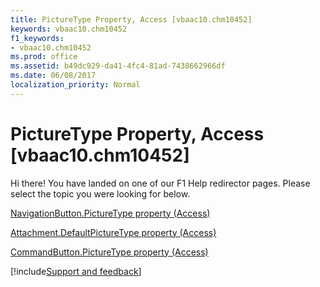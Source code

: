 ```yaml
---
title: PictureType Property, Access [vbaac10.chm10452]
keywords: vbaac10.chm10452
f1_keywords:
- vbaac10.chm10452
ms.prod: office
ms.assetid: b49dc929-da41-4fc4-81ad-7438662966df
ms.date: 06/08/2017
localization_priority: Normal
---
```



# PictureType Property, Access [vbaac10.chm10452]

Hi there! You have landed on one of our F1 Help redirector pages. Please select the topic you were looking for below.

[NavigationButton.PictureType property (Access)](http://msdn.microsoft.com/library/deba650f-b365-3092-40df-3c5e6ed836ab%28Office.15%29.aspx)

[Attachment.DefaultPictureType property (Access)](http://msdn.microsoft.com/library/77032908-5b98-7072-1e53-520485580746%28Office.15%29.aspx)

[CommandButton.PictureType property (Access)](http://msdn.microsoft.com/library/a835b294-4de1-b948-e59c-a7e9c3a4f9ae%28Office.15%29.aspx)

[!include[Support and feedback](~/includes/feedback-boilerplate.md)]